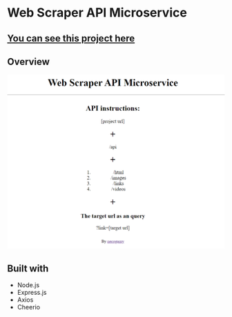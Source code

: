 # **Web Scraper API Microservice**
## [You can see this project here](https://web-scraper-api-node.herokuapp.com/)

## **Overview**
![screenshot](./resources/screenshot.png)

## **Built with**
* Node.js
* Express.js
* Axios
* Cheerio
